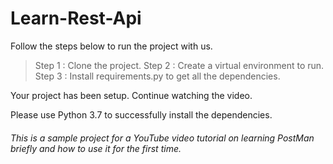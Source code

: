 # Learn-Rest-Api  

Follow the steps below to run the project with us.

> Step 1 : Clone the project.
> Step 2 : Create a virtual environment to run.
> Step 3 : Install requirements.py to get all the dependencies.

Your project has been setup. Continue watching the video.

Please use Python 3.7 to successfully install the dependencies.

###### This is a sample project for a YouTube video tutorial on learning PostMan briefly and how to use it for the first time. 